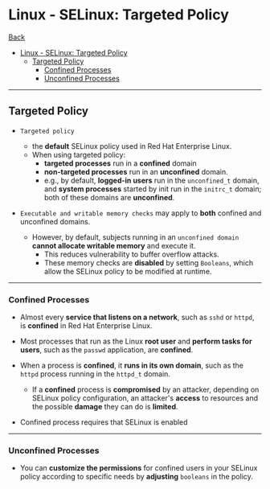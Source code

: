 # Linux - SELinux: Targeted Policy

[Back](../../index.md)

- [Linux - SELinux: Targeted Policy](#linux---selinux-targeted-policy)
  - [Targeted Policy](#targeted-policy)
    - [Confined Processes](#confined-processes)
    - [Unconfined Processes](#unconfined-processes)

---

## Targeted Policy

- `Targeted policy`

  - the **default** SELinux policy used in Red Hat Enterprise Linux.
  - When using targeted policy:
    - **targeted processes** run in a **confined** domain
    - **non-targeted processes** run in an **unconfined** domain.
    - e.g., by default, **logged-in users** run in the `unconfined_t` domain, and **system processes** started by init run in the `initrc_t` domain; both of these domains are **unconfined**.

- `Executable and writable memory checks` may apply to **both** confined and unconfined domains.
  - However, by default, subjects running in an `unconfined domain` **cannot allocate writable memory** and execute it.
    - This reduces vulnerability to buffer overflow attacks.
    - These memory checks are **disabled** by setting `Booleans`, which allow the SELinux policy to be modified at runtime.

---

### Confined Processes

- Almost every **service that listens on a network**, such as `sshd` or `httpd`, is **confined** in Red Hat Enterprise Linux. 
- Most processes that run as the Linux **root user** and **perform tasks for users**, such as the `passwd` application, are **confined**. 
- When a process is **confined**, it **runs in its own domain**, such as the `httpd` process running in the `httpd_t` domain. 
  - If a **confined** process is **compromised** by an attacker, depending on SELinux policy configuration, an attacker's **access** to resources and the possible **damage** they can do is **limited**.


- Confined process requires that SELinux is enabled

---

### Unconfined Processes

- You can **customize the permissions** for confined users in your SELinux policy according to specific needs by **adjusting** `booleans` in the policy.
